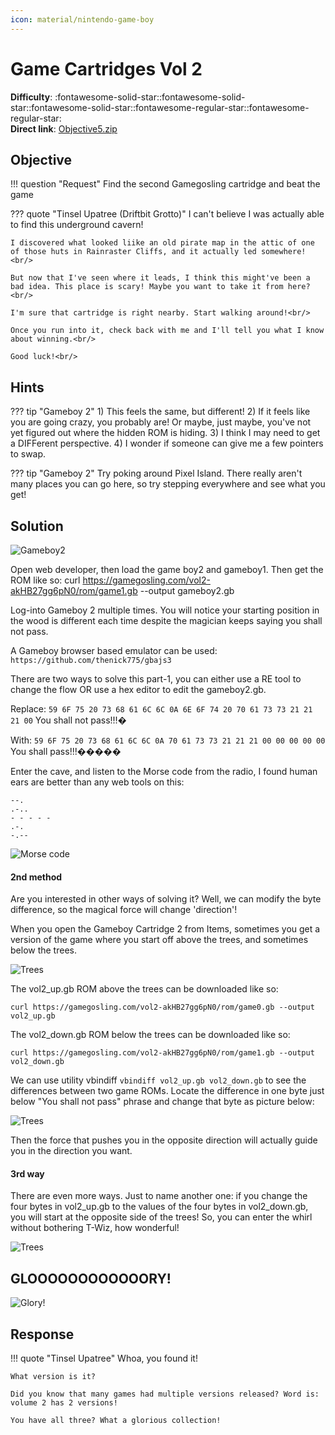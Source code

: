 ```yaml
---
icon: material/nintendo-game-boy
---
```


# Game Cartridges Vol 2

**Difficulty**: :fontawesome-solid-star::fontawesome-solid-star::fontawesome-solid-star::fontawesome-regular-star::fontawesome-regular-star:<br/>
**Direct link**: [Objective5.zip](https://.../)

## Objective

!!! question "Request"
    Find the second Gamegosling cartridge and beat the game

??? quote "Tinsel Upatree (Driftbit Grotto)"
    I can't believe I was actually able to find this underground cavern!<br/>

    I discovered what looked liike an old pirate map in the attic of one of those huts in Rainraster Cliffs, and it actually led somewhere!<br/>

    But now that I've seen where it leads, I think this might've been a bad idea. This place is scary! Maybe you want to take it from here?<br/>

    I'm sure that cartridge is right nearby. Start walking around!<br/>

    Once you run into it, check back with me and I'll tell you what I know about winning.<br/>

    Good luck!<br/>


## Hints

??? tip "Gameboy 2"
    1) This feels the same, but different! 2) If it feels like you are going crazy, you probably are! Or maybe, just maybe, you've not yet figured out where the hidden ROM is hiding. 3) I think I may need to get a DIFFerent perspective. 4) I wonder if someone can give me a few pointers to swap.



??? tip "Gameboy 2"
    Try poking around Pixel Island. There really aren't many places you can go here, so try stepping everywhere and see what you get!

## Solution


![Gameboy2](../img/objectives/o14/gameboy2.png)

Open web developer, then load the game boy2 and gameboy1. 
Then get the ROM like so: 
curl https://gamegosling.com/vol2-akHB27gg6pN0/rom/game1.gb --output gameboy2.gb

Log-into Gameboy 2 multiple times. You will notice your starting position in the wood is different each time despite the magician keeps saying you shall not pass. 

A Gameboy browser based emulator can be used: 
```https://github.com/thenick775/gbajs3```

There are two ways to solve this part-1, you can either use a RE tool to change the flow OR use a hex editor to edit the gameboy2.gb. 

Replace: ```59 6F 75 20 73 68 61 6C 6C 0A 6E 6F 74 20 70 61 73 73 21 21 21 00```
You shall
not pass!!!�

With: ```59 6F 75 20 73 68 61 6C 6C 0A 70 61 73 73 21 21 21 00 00 00 00 00 ```
You shall
pass!!!�����


Enter the cave, and listen to the Morse code from the radio, I found human ears
are better than any web tools on this: 

```
--. 
.-..
- - - - -
.-.
-.--
```
![Morse code](../img/objectives/o14/morse.png)

#### 2nd method
Are you interested in other ways of solving it? Well, we can modify the byte difference, so the magical force will change 'direction'!

When you open the Gameboy Cartridge 2 from Items, sometimes you get a version of the game where you start off above the trees, and sometimes below the trees.

![Trees](../img/objectives/o14/vol2.png)

The vol2_up.gb ROM above the trees can be downloaded like so: 

```
curl https://gamegosling.com/vol2-akHB27gg6pN0/rom/game0.gb --output vol2_up.gb
```

The vol2_down.gb ROM below the trees can be downloaded like so: 

```
curl https://gamegosling.com/vol2-akHB27gg6pN0/rom/game1.gb --output vol2_down.gb
```

We can use utility vbindiff ```vbindiff vol2_up.gb vol2_down.gb``` to see the differences between two game ROMs. Locate the difference in one byte just below "You shall not pass" phrase and change that byte as picture below: 

![Trees](../img/objectives/o14/2ndway.png)

Then the force that pushes you in the opposite direction will actually guide you in the direction you want.

#### 3rd way

There are even more ways. Just to name another one: if you change the four bytes in vol2_up.gb to the values of the four bytes in vol2_down.gb, you will start at the opposite side of the trees! So, you can enter the whirl without bothering T-Wiz, how wonderful!

![Trees](../img/objectives/o14/3rdWay.png)

## GLOOOOOOOOOOOORY!

![Glory!](../img/misc/glory.png)


## Response

!!! quote "Tinsel Upatree"
    Whoa, you found it!

    What version is it?

    Did you know that many games had multiple versions released? Word is: volume 2 has 2 versions!

    You have all three? What a glorious collection!
